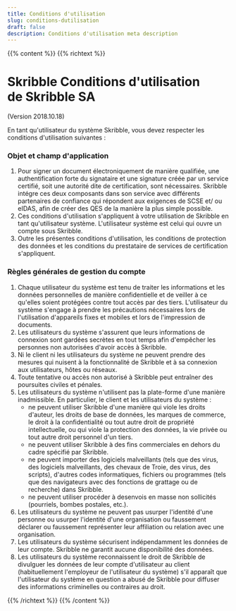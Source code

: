 ```yaml
---
title: Conditions d'utilisation
slug: conditions-dutilisation
draft: false
description: Conditions d'utilisation meta description
---
```


{{% content %}}
{{% richtext %}}
# Skribble Conditions d'utilisation<br>de Skribble SA
(Version 2018.10.18)

En tant qu'utilisateur du système Skribble, vous devez respecter les conditions d'utilisation suivantes :

### Objet et champ d'application
<ol>
  <li>Pour signer un document électroniquement de manière qualifiée, une authentification forte du signataire et une           signature créée par un service certifié, soit une autorité dite de certification, sont nécessaires. Skribble intégre       ces deux composants dans son service avec différents partenaires de confiance qui répondent aux exigences de SCSE et/      ou eIDAS, afin de créer des QES de la manière la plus simple possible.</li>
  <li>Ces conditions d'utilisation s'appliquent à votre utilisation de Skribble en tant qu'utilisateur système.                L'utilisateur système est celui qui ouvre un compte sous Skribble.</li>
  <li>Outre les présentes conditions d'utilisation, les conditions de protection des données et les conditions du              prestataire de services de certification s'appliquent.</li>
</ol>

### Règles générales de gestion du compte
<ol>
  <li>Chaque utilisateur du système est tenu de traiter les informations et les données personnelles de manière confidentielle et de veiller à ce qu'elles soient protégées contre tout accès par des tiers. L'utilisateur du système s'engage à prendre les précautions nécessaires lors de l'utilisation d'appareils fixes et mobiles et lors de l'impression de documents.</li>
  <li>Les utilisateurs du système s'assurent que leurs informations de connexion sont gardées secrètes en tout temps afin d'empêcher les personnes non autorisées d'avoir accès à Skribble.</li>
  <li>Ni le client ni les utilisateurs du système ne peuvent prendre des mesures qui nuisent à la fonctionnalité de Skribble et à sa connexion aux utilisateurs, hôtes ou réseaux.</li>
  <li>Toute tentative ou accès non autorisé à Skribble peut entraîner des poursuites civiles et pénales.
</li>
  <li>Les utilisateurs du système n'utilisent pas la plate-forme d'une manière inadmissible. En particulier, le client et les utilisateurs du système :
      <ul>
        <li>ne peuvent utiliser Skribble d'une manière qui viole les droits d'auteur, les droits de base de données, les   marques de commerce, le droit à la confidentialité ou tout autre droit de propriété intellectuelle, ou qui viole la protection des données, la vie privée ou tout autre droit personnel d'un tiers.</li>
        <li>ne peuvent utiliser Skribble à des fins commerciales en dehors du cadre spécifié par Skribble.</li>
        <li>ne peuvent importer des logiciels malveillants (tels que des virus, des logiciels malveillants, des chevaux de Troie, des virus, des scripts), d'autres codes informatiques, fichiers ou programmes (tels que des navigateurs avec des fonctions de grattage ou de recherche) dans Skribble.</li>
        <li>ne peuvent utiliser procéder à desenvois en masse non sollicités (pourriels, bombes postales, etc.).</li>
      </ul>
    </li>
    <li>Les utilisateurs du système ne peuvent pas usurper l'identité d'une personne ou usurper l'identité d'une organisation ou faussement déclarer ou faussement représenter leur affiliation ou relation avec une organisation.</li>
    <li>Les utilisateurs du système sécurisent indépendamment les données de leur compte. Skribble ne garantit aucune disponibilité des données.</li>
    <li>Les utilisateurs du système reconnaissent le droit de Skribble de divulguer les données de leur compte d'utilisateur au client (habituellement l'employeur de l'utilisateur du système) s'il apparaît que l'utilisateur du système en question a abusé de Skribble pour diffuser des informations criminelles ou contraires au droit.</li>
</ol>
{{% /richtext %}}
{{% /content %}}